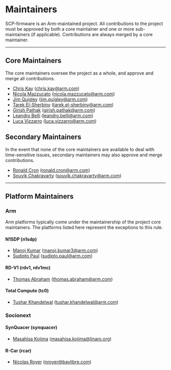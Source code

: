 # Maintainers

SCP-firmware is an Arm-maintained project. All contributions to the project must
be approved by both a core maintainer and one or more sub-maintainers (if
applicable). Contributions are always merged by a core maintainer.

---

## Core Maintainers

The core maintainers oversee the project as a whole, and approve and merge all
contributions.

- [Chris Kay](https://github.com/CJKay) (chris.kay@arm.com)
- [Nicola Mazzucato](https://github.com/nicola-mazzucato-arm) (nicola.mazzucato@arm.com)
- [Jim Quigley](https://github.com/jimqui01) (jim.quigley@arm.com)
- [Tarek El-Sherbiny](https://github.com/tarek-arm) (tarek.el-sherbiny@arm.com)
- [Girish Pathak](https://github.com/girishpathak) (girish.pathak@arm.com)
- [Leandro Belli](https://github.com/leandro-arm) (leandro.belli@arm.com)
- [Luca Vizzarro](https://github.com/Sevenarth) (luca.vizzarro@arm.com)

## Secondary Maintainers

In the event that none of the core maintainers are available to deal with
time-sensitive issues, secondary maintainers may also approve and merge
contributions.

- [Ronald Cron](https://github.com/ronald-cron-arm) (ronald.cron@arm.com)
- [Souvik Chakravarty](https://github.com/souvikkc) (souvik.chakravarty@arm.com)

---

## Platform Maintainers

### Arm

Arm platforms typically come under the maintainership of the project core
maintainers. The platforms listed here represent the exceptions to this rule.

#### N1SDP (n1sdp)

- [Manoj Kumar](https://github.com/manojkumar-arm) (manoj.kumar3@arm.com)
- [Sudipto Paul](https://github.com/sudpau01) (sudipto.paul@arm.com)

#### RD-V1 (rdv1, rdv1mc)

- [Thomas Abraham](https://github.com/omasab) (thomas.abraham@arm.com)

#### Total Compute (tc0)

- [Tushar Khandelwal](https://github.com/tusharkhandelwal2) (tushar.khandelwal@arm.com)

### Socionext

#### SynQuacer (synquacer)

- [Masahisa Kojima](https://github.com/masahisak) (masahisa.kojima@linaro.org)

#### R-Car (rcar)

- [Nicolas Royer](https://github.com/n-royer) (nroyer@baylibre.com)
